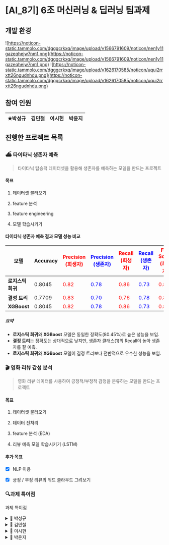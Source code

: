 # [AI_8기] 6조 머신러닝 & 딥러닝 팀과제

## 개발 환경

![https://noticon-static.tammolo.com/dgggcrkxq/image/upload/v1566791609/noticon/nen1y11gazeqhejw7nm1.png](https://noticon-static.tammolo.com/dgggcrkxq/image/upload/v1566791609/noticon/nen1y11gazeqhejw7nm1.png) ![https://noticon-static.tammolo.com/dgggcrkxq/image/upload/v1626170585/noticon/uqui2rrxtt26ngudnhdu.png](https://noticon-static.tammolo.com/dgggcrkxq/image/upload/v1626170585/noticon/uqui2rrxtt26ngudnhdu.png)



## 참여 인원

| ✭**박성규** | **김민철** | **이**시헌 | **박윤지** |
|:--------:|:-------:|:-------:|:-------:|

## 진행한 프로젝트 목록

### ⛴️ 타이타닉 생존자 예측

> 타이타닉 탑승객 데이터셋을 활용해 생존자를 예측하는 모델을 만드는 프로젝트

#### 목표

1.  데이터셋 불러오기

2.  feature 분석

3.  feature engineering

4.  모델 학습시키기

####     타이타닉 생존자 예측 결과 모델 성능 비교

| **모델**      | **Accuracy** | <span style="color:red">**Precision (희생자)**</span> | <span style="color:blue">**Precision (생존자)**</span> | <span style="color:red">**Recall (희생자)**</span> | <span style="color:blue">**Recall (생존자)**</span> | <span style="color:red">**F1-Score (희생자)**</span> | <span style="color:blue">**F1-Score (생존자)**</span> |
| ----------- | ------------ | -------------------------------------------------- | --------------------------------------------------- | ----------------------------------------------- | ------------------------------------------------ | ------------------------------------------------- | -------------------------------------------------- |
| **로지스틱 회귀** | 0.8045       | <span style="color:red">0.82</span>                | <span style="color:blue">0.78</span>                | <span style="color:red">0.86</span>             | <span style="color:blue">0.73</span>             | <span style="color:red">0.84</span>               | <span style="color:blue">0.76</span>               |
| **결정 트리**   | 0.7709       | <span style="color:red">0.83</span>                | <span style="color:blue">0.70</span>                | <span style="color:red">0.76</span>             | <span style="color:blue">0.78</span>             | <span style="color:red">0.80</span>               | <span style="color:blue">0.74</span>               |
| **XGBoost** | 0.8045       | <span style="color:red">0.82</span>                | <span style="color:blue">0.78</span>                | <span style="color:red">0.86</span>             | <span style="color:blue">0.73</span>             | <span style="color:red">0.84</span>               | <span style="color:blue">0.76</span>               |

##### 요약

- **로지스틱 회귀**와 **XGBoost** 모델은 동일한 정확도(80.45%)로 높은 성능을 보임.
- **결정 트리**는 정확도는 상대적으로 낮지만, 생존자 클래스(1)의 Recall이 높아 생존자를 잘 예측.
- **로지스틱 회귀**와 **XGBoost** 모델이 결정 트리보다 전반적으로 우수한 성능을 보임.

### 🎬 영화 리뷰 감성 분석

> 영화 리뷰 데이터를 사용하여 긍정적/부정적 감정을 분류하는 모델을 만드는 프로젝트 

#### 목표

1. 데이터셋 불러오기

2. 데이터 전처리

3. feature 분석 (EDA)

4. 리뷰 예측 모델 학습시키기 (LSTM)

#### 추가 목표

- [x]  NLP 이용

- [x] 긍정 / 부정 리뷰의 워드 클라우드 그려보기


### 🔍과제 특이점
과제 특이점

<details>
  <summary> 🌟 박성규</summary>
  <p>여기에 박성규에 대한 과제 특이점을 작성할 수 있습니다.</p>
</details>



<details>
  <summary> 🌟 김민철</summary>
  <p>여기에 김민철에 대한 과제 특이점을 작성할 수 있습니다.</p>
</details>



<details>
  <summary> 🌟 이시헌</summary>
  <p>여기에 이시헌에 대한 과제 특이점을 작성할 수 있습니다.</p>
</details>


<details>
  <summary>🌟 박윤지</summary>
  <p>여기에 박윤지에 대한 과제 특이점을 작성할 수 있습니다.</p>
</details>



